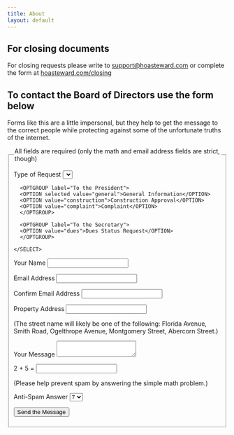 ```yaml
---
title: About
layout: default
---
```


<h2>For closing documents</h2>
<p>For closing requests please write to <a href="mailto:support@hoasteward.com">support@hoasteward.com</a> or complete the form at <a href="http://hoasteward.com/closing">hoasteward.com/closing</a><p>

<h2>To contact the Board of Directors use the form below</h2>

<p>
  Forms like this are a little impersonal, but they help to 
  get the message to the correct people while protecting 
  against some of the unfortunate truths of the internet.
</p>

<form method="POST" action="http://savannahgreenurbana.org/cgi/contact.pl">
  <fieldset>
  <legend>
   All fields are required (only the math and email address fields are strict, though)
  </legend>


  <p>
    <label for="request-type">
    Type of Request
    </label>
    <SELECT size="1" name="request-type">

      <OPTGROUP label="To the President">
      <OPTION selected value="general">General Information</OPTION>
      <OPTION value="construction">Construction Approval</OPTION>
      <OPTION value="complaint">Complaint</OPTION>
      </OPTGROUP>

      <OPTGROUP label="To the Secretary">
      <OPTION value="dues">Dues Status Request</OPTION>
      </OPTGROUP>

    </SELECT>
  </p>


  <p>
    <label for="name">
      Your Name
    </label>
    <input class="input-text" type="text" name="name" />
  </p>


  <p>
    <label for="email">
    Email Address
    </label>
    <input class="input-text" type="text" name="email" />
  </p>


  <p>
    <label for="email2">
    Confirm Email Address
    </label>
    <input class="input-text" type="text" name="email2" />
  </p>


  <p>
    <label for="property">
    Property Address
    </label>
    <input class="input-text" type="text" name="property" />
  </p>


  <p class="explanatory-text">
    (The street name will likely be one of the following:
    Florida Avenue,
    Smith Road,
    Ogelthrope Avenue,
    Montgomery Street,
    Abercorn Street.)
  </p>


  <p>
    <label for="message">
    Your Message
    </label>
    <textarea class="input-text", name="message"></textarea>
  </p>


  <p>
    <label for="anti-spam">
    2 + 5 =
    </label>
    <input class="input-text" type="text" name="anti-spam" />
  </p>


  <p class="explanatory-text">
    (Please help prevent spam by answering the simple math problem.)
  </p>


  <p class=hidden>
    <label for="anti-spam-answer">
    Anti-Spam Answer
    </label>
    <select size="1" name="anti-spam-answer">
      <option selected value="7">7</option>
    </select>
  </p>


  <p>
    <input class="submit" type="submit" value="Send the Message">
  </p>


  </fieldset>
</form>

